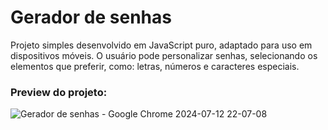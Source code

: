 # Gerador de senhas 

Projeto simples desenvolvido em JavaScript puro, adaptado para uso em dispositivos móveis.
O usuário pode personalizar senhas, selecionando os elementos que preferir, como: letras, números e caracteres especiais. 


### Preview do projeto:


![Gerador de senhas - Google Chrome 2024-07-12 22-07-08](https://github.com/user-attachments/assets/1657f6b2-e0db-4db5-86b1-01250212eefd)

